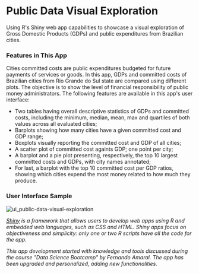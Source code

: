 # Public Data Visual Exploration

Using R's Shiny web app capabilities to showcase a visual exploration of Gross Domestic Products (GDPs) and public expenditures from Brazilian cities.

### Features in This App

Cities committed costs are public expenditures budgeted for future payments of services or goods. In this app, GDPs and committed costs of Brazilian cities from Rio Grande do Sul state are compared using different plots. The objective is to show the level of financial responsibility of public money administrators. The following features are available in this app's user interface:

* Two tables having overall descriptive statistics of GDPs and committed costs, including the minimum, median, mean, max and quartiles of both values across all evaluated cities;
* Barplots showing how many cities have a given committed cost and GDP range;
* Boxplots visually reporting the committed cost and GDP of all cities;
* A scatter plot of committed cost againts GDP; one point per city;
* A barplot and a pie plot presenting, respectively, the top 10 largest committed costs and GDPs, with city names annotated;
* For last, a barplot with the top 10 committed cost per GDP ratios, showing which cities expend the most money related to how much they produce.

### User Interface Sample

![ui_public-data-visual-exploration](https://user-images.githubusercontent.com/33037020/185015146-396a0478-6301-4716-985a-9759e7c21e15.png)

*[Shiny] is a framework that allows users to develop web apps using R and embedded web languages, such as CSS and HTML. Shiny apps focus on objectiveness and simplicity: only one or two R scripts have all the code for the app.*

*This app development started with knowledge and tools discussed during the course "Data Science Bootcamp" by Fernando Amaral. The app has been upgraded and personalized, adding new functionalities.*

[//]: #

[Shiny]: <https://www.shinyapps.io>
